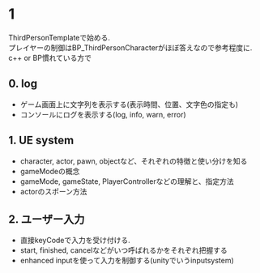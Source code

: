# 1
ThirdPersonTemplateで始める.  
プレイヤーの制御はBP_ThirdPersonCharacterがほぼ答えなので参考程度に.  
c++ or BP慣れている方で

## 0. log
  - ゲーム画面上に文字列を表示する(表示時間、位置、文字色の指定も)
  - コンソールにログを表示する(log, info, warn, error)
## 1. UE system
  - character, actor, pawn, objectなど、それぞれの特徴と使い分けを知る
  - gameModeの概念
  - gameMode, gameState, PlayerControllerなどの理解と、指定方法
  - actorのスポーン方法
## 2. ユーザー入力
  - 直接keyCodeで入力を受け付ける.
  - start, finished, cancelなどがいつ呼ばれるかをそれぞれ把握する
  - enhanced inputを使って入力を制御する(unityでいうinputsystem)
